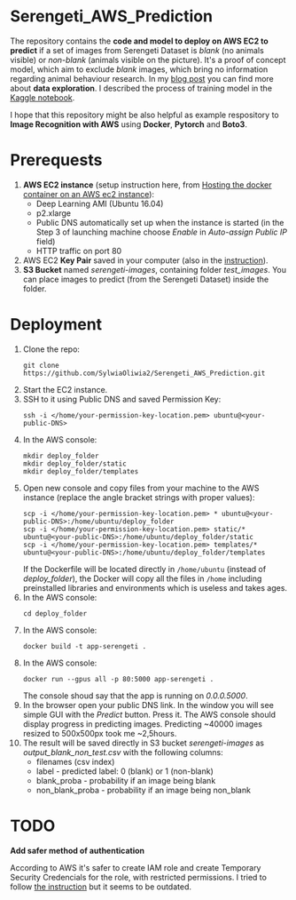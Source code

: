 # Serengeti_AWS_Prediction

The repository contains the **code and model to deploy on AWS EC2 to predict** if a set of images from Serengeti Dataset is *blank* (no animals visible) or *non-blank* (animals visible on the picture). It's a proof of concept model, which aim to exclude *blank* images, which bring no information regarding animal behaviour research. In my [blog post](https://sylwiamielnicka.com/blog/image-data-exploration-serengeti-dataset/) you can find more about **data exploration**. I described the process of training model in the [Kaggle notebook](https://www.kaggle.com/sylwiamielnicka/camera-trap-image-identifier-pytorch-cyclicallr).

I hope that this repository might be also helpful as example respository to **Image Recognition with AWS** using **Docker**, **Pytorch** and **Boto3**.

# Prerequests

1. **AWS EC2 instance** (setup instruction here, from [Hosting the docker container on an AWS ec2 instance](https://towardsdatascience.com/simple-way-to-deploy-machine-learning-models-to-cloud-fd58b771fdcf#fd93)):
    - Deep Learning AMI (Ubuntu 16.04)
    - p2.xlarge
    - Public DNS automatically set up when the instance is started (in the Step 3 of launching machine choose *Enable* in *Auto-assign Public IP* field)
    - HTTP traffic on port 80
2. AWS EC2 **Key Pair** saved in your computer (also in the [instruction](https://towardsdatascience.com/simple-way-to-deploy-machine-learning-models-to-cloud-fd58b771fdcf#fd93)).
3. **S3 Bucket** named *serengeti-images*, containing folder *test_images*. You can place images to predict (from the Serengeti Dataset) inside the folder.


# Deployment

1. Clone the repo:
    ```
    git clone https://github.com/SylwiaOliwia2/Serengeti_AWS_Prediction.git
    ````
2. Start the EC2 instance.
3. SSH to it using Public DNS and saved Permission Key: 
    ```
    ssh -i </home/your-permission-key-location.pem> ubuntu@<your-public-DNS>
    ```
4. In the AWS console:
    ```
    mkdir deploy_folder
    mkdir deploy_folder/static
    mkdir deploy_folder/templates
    ```
5. Open new console and copy files from your machine to the AWS instance (replace the angle bracket strings with proper values): 
    ```
    scp -i </home/your-permission-key-location.pem> * ubuntu@<your-public-DNS>:/home/ubuntu/deploy_folder 
    scp -i </home/your-permission-key-location.pem> static/* ubuntu@<your-public-DNS>:/home/ubuntu/deploy_folder/static 
    scp -i </home/your-permission-key-location.pem> templates/* ubuntu@<your-public-DNS>:/home/ubuntu/deploy_folder/templates
    ```
    If the Dockerfile will be located directly in `/home/ubuntu` (instead of *deploy_folder*), the Docker will copy all the files in `/home` including preinstalled libraries and environments which is useless and takes ages.
6. In the AWS console: 
    ```
    cd deploy_folder
    ```
7. In the AWS console: 
    ```
    docker build -t app-serengeti . 
    ```
8. In the AWS console: 
    ```
    docker run --gpus all -p 80:5000 app-serengeti . 
    ```
    The console shoud say that the app is running on *0.0.0.5000*.
9. In the browser open your public DNS link. In the window you will see simple GUI with the *Predict* button. Press it. The AWS console should display progress in predicting images. Predicting ~40000 images resized to 500x500px took me ~2,5hours.
10. The result will be saved directly in S3 bucket *serengeti-images* as *output_blank_non_test.csv* with the following columns:
    - filenames (csv index)
    - label - predicted label: 0 (blank) or 1 (non-blank)
    - blank_proba - probability if an image being blank
    - non_blank_proba - probability if an image being non_blank


# TODO
**Add safer method of authentication**

According to AWS it's safer to create IAM role and create Temporary Security Credencials for the role, with restricted permissions. I tried to follow [the instruction](https://docs.aws.amazon.com/IAM/latest/UserGuide/id_credentials_temp.html) but it seems to be outdated.
